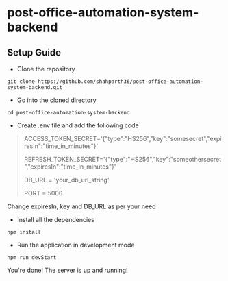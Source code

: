 # post-office-automation-system-backend

## Setup Guide

- Clone the repository

`git clone https://github.com/shahparth36/post-office-automation-system-backend.git`

- Go into the cloned directory

`cd post-office-automation-system-backend`

- Create .env file and add the following code
> ACCESS_TOKEN_SECRET='{"type":"HS256","key":"somesecret","expiresIn":"time_in_minutes"}'
>
> REFRESH_TOKEN_SECRET='{"type":"HS256","key":"someothersecret","expiresIn":"time_in_minutes"}'
>
> DB_URL = 'your_db_url_string'
>
> PORT = 5000

 Change expiresIn, key and DB_URL as per your need

- Install all the dependencies

`npm install`

- Run the application in development mode

`npm run devStart`

You're done! The server is up and running!
